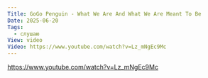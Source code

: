 ```yaml
---
Title: GoGo Penguin - What We Are And What We Are Meant To Be
Date: 2025-06-20
Tags:
  - слушаю
View: video
Video: https://www.youtube.com/watch?v=Lz_mNgEc9Mc
---
```


https://www.youtube.com/watch?v=Lz_mNgEc9Mc
